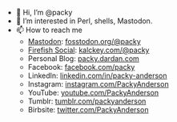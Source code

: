- 👋 Hi, I’m @packy
- 👀 I’m interested in Perl, shells, Mastodon.
- 📫 How to reach me
  - <a href="https://joinmastodon.org/">Mastodon</a>: <a rel="me" href="https://fosstodon.org/@packy">fosstodon.org/@packy</a>
  - <a href="https://joinfirefish.org/about/">Firefish Social</a>: <a rel="me" href="https://kalckey.com/@packy">kalckey.com/@packy</a>
  - Personal Blog: <a href="http://packy.dardan.com/" rel="me">packy.dardan.com</a>
  - Facebook: <a href="https://facebook.com/packy" rel="me">facebook.com/packy</a>
  - LinkedIn: <a href="https://www.linkedin.com/in/packy-anderson/" rel="me">linkedin.com/in/packy-anderson</a>
  - Instagram: <a href="https://www.instagram.com/PackyAnderson/" rel="me">instagram.com/PackyAnderson</a>
  - YouTube: <a href="https://www.youtube.com/PackyAnderson" rel="me">youtube.com/PackyAnderson</a>
  - Tumblr: <a href="https://www.tumblr.com/packyanderson" rel="me">tumblr.com/packyanderson</a>
  - Birbsite: <a href="https://twitter.com/PackyAnderson" rel="me">twitter.com/PackyAnderson</a>
<!---
- 🌱 I’m currently learning ...
- 💞️ I’m looking to collaborate on ...
 --->

<!---
packy/packy is a ✨ special ✨ repository because its `README.md` (this file) appears on your GitHub profile.
You can click the Preview link to take a look at your changes.
--->
